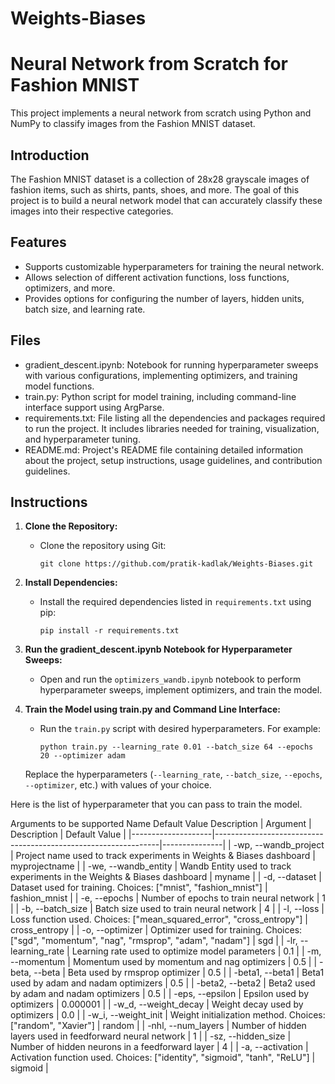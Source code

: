 # Weights-Biases

# Neural Network from Scratch for Fashion MNIST

This project implements a neural network from scratch using Python and NumPy to classify images from the Fashion MNIST dataset.

## Introduction

The Fashion MNIST dataset is a collection of 28x28 grayscale images of fashion items, such as shirts, pants, shoes, and more. The goal of this project is to build a neural network model that can accurately classify these images into their respective categories.

## Features

- Supports customizable hyperparameters for training the neural network.
- Allows selection of different activation functions, loss functions, optimizers, and more.
- Provides options for configuring the number of layers, hidden units, batch size, and learning rate.

## Files

- gradient_descent.ipynb: Notebook for running hyperparameter sweeps with various configurations, implementing optimizers, and training model functions.
- train.py: Python script for model training, including command-line interface support using ArgParse.
- requirements.txt: File listing all the dependencies and packages required to run the project. It includes libraries needed for training, visualization, and hyperparameter tuning.
- README.md: Project's README file containing detailed information about the project, setup instructions, usage guidelines, and contribution guidelines.

## Instructions

1. **Clone the Repository:**
   - Clone the repository using Git:
     ```
     git clone https://github.com/pratik-kadlak/Weights-Biases.git
     ```

2. **Install Dependencies:**
   - Install the required dependencies listed in `requirements.txt` using pip:
     ```
     pip install -r requirements.txt
     ```

3. **Run the gradient_descent.ipynb Notebook for Hyperparameter Sweeps:**
   - Open and run the `optimizers_wandb.ipynb` notebook to perform hyperparameter sweeps, implement optimizers, and train the model.

4. **Train the Model using train.py and Command Line Interface:**
   - Run the `train.py` script with desired hyperparameters. For example:
     ```
     python train.py --learning_rate 0.01 --batch_size 64 --epochs 20 --optimizer adam
     ```
   Replace the hyperparameters (`--learning_rate`, `--batch_size`, `--epochs`, `--optimizer`, etc.) with values of your choice.

Here is the list of hyperparameter that you can pass to train the model.



Arguments to be supported
Name	Default Value	Description
| Argument           | Description                                                    | Default Value |
|--------------------|----------------------------------------------------------------|---------------|
| -wp, --wandb_project | Project name used to track experiments in Weights & Biases dashboard | myprojectname |
| -we, --wandb_entity  | Wandb Entity used to track experiments in the Weights & Biases dashboard | myname |
| -d, --dataset       | Dataset used for training. Choices: ["mnist", "fashion_mnist"] | fashion_mnist |
| -e, --epochs        | Number of epochs to train neural network                        | 1             |
| -b, --batch_size    | Batch size used to train neural network                         | 4             |
| -l, --loss          | Loss function used. Choices: ["mean_squared_error", "cross_entropy"] | cross_entropy |
| -o, --optimizer     | Optimizer used for training. Choices: ["sgd", "momentum", "nag", "rmsprop", "adam", "nadam"] | sgd |
| -lr, --learning_rate | Learning rate used to optimize model parameters                 | 0.1           |
| -m, --momentum      | Momentum used by momentum and nag optimizers                    | 0.5           |
| -beta, --beta       | Beta used by rmsprop optimizer                                  | 0.5           |
| -beta1, --beta1     | Beta1 used by adam and nadam optimizers                         | 0.5           |
| -beta2, --beta2     | Beta2 used by adam and nadam optimizers                         | 0.5           |
| -eps, --epsilon     | Epsilon used by optimizers                                      | 0.000001      |
| -w_d, --weight_decay | Weight decay used by optimizers                                 | 0.0           |
| -w_i, --weight_init | Weight initialization method. Choices: ["random", "Xavier"]      | random        |
| -nhl, --num_layers  | Number of hidden layers used in feedforward neural network      | 1             |
| -sz, --hidden_size  | Number of hidden neurons in a feedforward layer                 | 4             |
| -a, --activation    | Activation function used. Choices: ["identity", "sigmoid", "tanh", "ReLU"] | sigmoid |

